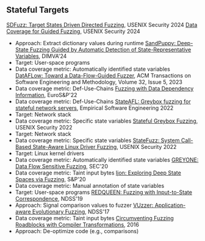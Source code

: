 ## Stateful Targets

[SDFuzz: Target States Driven Directed
Fuzzing](https://www.usenix.org/conference/usenixsecurity24/presentation/li-penghui),
USENIX Security 2024
[Data Coverage for Guided
Fuzzing](https://www.usenix.org/conference/usenixsecurity24/presentation/wang-mingzhe),
USENIX Security 2024
* Approach: Extract dictionary values during runtime
[SandPuppy: Deep-State Fuzzing Guided by Automatic Detection of State-Representative Variables](https://link.springer.com/chapter/10.1007/978-3-031-64171-8_12),
DIMVA'24
* Target: User-space programs
* Data coverage metric: Automatically identified state variables
[DatAFLow: Toward a Data-Flow-Guided
Fuzzer](https://dl.acm.org/doi/10.1145/3587156), ACM Transactions on Software Engineering and Methodology, Volume 32, Issue 5, 2023
* Data coverage metric: Def-Use-Chains
[Fuzzing with Data Dependency
Information](https://ieeexplore.ieee.org/document/9797358), EuroS&P'22
* Data coverage metric: Def-Use-Chains
[StateAFL: Greybox fuzzing for stateful network servers](https://link.springer.com/article/10.1007/s10664-022-10233-3),
Empirical Software Engineering 2022
* Target: Network stack
* Data coverage metric: Specific state variables [Stateful Greybox Fuzzing](https://www.usenix.org/conference/usenixsecurity22/presentation/ba),
USENIX Security 2022
* Target: Network stack
* Data coverage metric: Specific state variables
[StateFuzz: System Call-Based State-Aware Linux Driver Fuzzing](https://www.usenix.org/conference/usenixsecurity22/presentation/zhao-bodong),
USENIX Security 2022
* Target: Linux kernel drivers
* Data coverage metric: Automatically identified state variables
[GREYONE: Data Flow Sensitive
Fuzzing](https://www.usenix.org/conference/usenixsecurity20/presentation/gan),
SEC'20
* Data coverage metric: Taint input bytes
[Ijon: Exploring Deep State Spaces via
Fuzzing](https://ieeexplore.ieee.org/document/9152719), S&P'20
* Data coverage metric: Manual annotation of state variables
* Target: User-space programs
[REDQUEEN: Fuzzing with Input-to-State
Correspondence](https://www.ndss-symposium.org/ndss-paper/redqueen-fuzzing-with-input-to-state-correspondence/),
NDSS'19
* Approach: Signal comparison values to fuzzer
[VUzzer: Application-aware Evolutionary Fuzzing](https://www.ndss-symposium.org/ndss2017/ndss-2017-programme/vuzzer-application-aware-evolutionary-fuzzing/),
NDSS'17
* Data coverage metric: Taint input bytes [Circumventing Fuzzing Roadblocks with Compiler Transformations](https://lafintel.wordpress.com/2016/08/15/circumventing-fuzzing-roadblocks-with-compiler-transformations/),
2016
* Approach: De-optimize code (e.g., comparisons)
